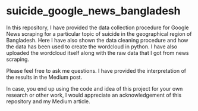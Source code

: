# suicide_google_news_bangladesh

In this repository, I have provided the data collection procedure for Google News scraping for a particular topic of suicide in the geographical region of Bangladesh. Here I have also shown the data cleaning procedure and how the data has been used to create the wordcloud in python. I have also uploaded the wordcloud itself along with the raw data that I got from news scraping.

Please feel free to ask me questions. I have provided the interpretation of the results in the Medium post.

In case, you end up using the code and idea of this project for your own research or other work, I would appreciate an acknowledgement of this repository and my Medium article. 
